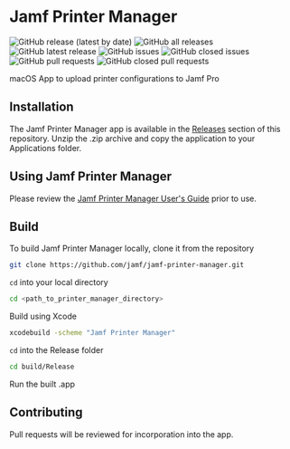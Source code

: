 # Jamf Printer Manager

![GitHub release (latest by date)](https://img.shields.io/github/v/release/jamf/jamf-printer-manager?display_name=tag) ![GitHub all releases](https://img.shields.io/github/downloads/jamf/jamf-printer-manager/total)  ![GitHub latest release](https://img.shields.io/github/downloads/jamf/jamf-printer-manager/latest/total)
 ![GitHub issues](https://img.shields.io/github/issues-raw/jamf/jamf-printer-manager) ![GitHub closed issues](https://img.shields.io/github/issues-closed-raw/jamf/jamf-printer-manager) ![GitHub pull requests](https://img.shields.io/github/issues-pr-raw/jamf/jamf-printer-manager) ![GitHub closed pull requests](https://img.shields.io/github/issues-pr-closed-raw/jamf/jamf-printer-manager)

macOS App to upload printer configurations to Jamf Pro

## Installation
The Jamf Printer Manager app is available in the [Releases](https://github.com/jamf/jamf-printer-manager/releases/latest) section of this repository. Unzip the .zip archive and copy the application to your Applications folder. 


## Using Jamf Printer Manager
Please review the [Jamf Printer Manager User's Guide](https://github.com/jamf/jamf-printer-manager/blob/main/Jamf%20Printer%20Manager.pdf) prior to use. 

## Build
To build Jamf Printer Manager locally, clone it from the repository

```bash
git clone https://github.com/jamf/jamf-printer-manager.git
```

`cd` into your local directory

```bash
cd <path_to_printer_manager_directory>
```

Build using Xcode

```bash
xcodebuild -scheme "Jamf Printer Manager"
``` 

`cd` into the Release folder

```bash
cd build/Release
```

Run the built .app

## Contributing

Pull requests will be reviewed for incorporation into the app. 
